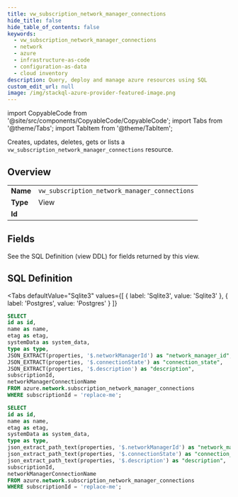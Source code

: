 ```yaml
--- 
title: vw_subscription_network_manager_connections
hide_title: false
hide_table_of_contents: false
keywords:
  - vw_subscription_network_manager_connections
  - network
  - azure
  - infrastructure-as-code
  - configuration-as-data
  - cloud inventory
description: Query, deploy and manage azure resources using SQL
custom_edit_url: null
image: /img/stackql-azure-provider-featured-image.png
---
```


import CopyableCode from '@site/src/components/CopyableCode/CopyableCode';
import Tabs from '@theme/Tabs';
import TabItem from '@theme/TabItem';

Creates, updates, deletes, gets or lists a <code>vw_subscription_network_manager_connections</code> resource.

## Overview
<table><tbody>
<tr><td><b>Name</b></td><td><code>vw_subscription_network_manager_connections</code></td></tr>
<tr><td><b>Type</b></td><td>View</td></tr>
<tr><td><b>Id</b></td><td><CopyableCode code="azure.network.vw_subscription_network_manager_connections" /></td></tr>
</tbody></table>

## Fields

See the SQL Definition (view DDL) for fields returned by this view.

## SQL Definition

<Tabs
defaultValue="Sqlite3"
values={[
{ label: 'Sqlite3', value: 'Sqlite3' },
{ label: 'Postgres', value: 'Postgres' }
]}
>
<TabItem value="Sqlite3">

```sql
SELECT
id as id,
name as name,
etag as etag,
systemData as system_data,
type as type,
JSON_EXTRACT(properties, '$.networkManagerId') as "network_manager_id",
JSON_EXTRACT(properties, '$.connectionState') as "connection_state",
JSON_EXTRACT(properties, '$.description') as "description",
subscriptionId,
networkManagerConnectionName
FROM azure.network.subscription_network_manager_connections
WHERE subscriptionId = 'replace-me';
```

</TabItem>
<TabItem value="Postgres">

```sql
SELECT
id as id,
name as name,
etag as etag,
systemData as system_data,
type as type,
json_extract_path_text(properties, '$.networkManagerId') as "network_manager_id",
json_extract_path_text(properties, '$.connectionState') as "connection_state",
json_extract_path_text(properties, '$.description') as "description",
subscriptionId,
networkManagerConnectionName
FROM azure.network.subscription_network_manager_connections
WHERE subscriptionId = 'replace-me';
```

</TabItem>
</Tabs>
